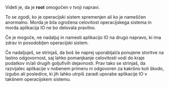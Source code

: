 Videti je, da je **root** omogočen v tvoji napravi.

To se zgodi, ko je operacijski sistem spremenjen ali ko je nameščen anormalno. Morda je bila ogrožena celovitost operacijskega sistema in morda aplikacija IO ne bo delovala pravilno.

Če je mogoče, ne nadaljuj in namesti aplikacijo IO na drugo napravo, ki ima zdrav in posodobljen operacijski sistem.

Če nadaljuješ, se strinjaš, da boš še naprej uporabljal/a ponujene storitve na lastno odgovornost, saj lahko pomanjkanje celovitosti vodi do kraje podatkov in/ali drugih goljufivih dejavnosti. Prav tako se strinjaš, da razvijalec aplikacije v nobenem primeru ni odgovoren za kakršno koli škodo, izgubo ali posledice, ki jih lahko utrpiš zaradi uporabe aplikacije IO v takšnem operacijskem sistemu.
